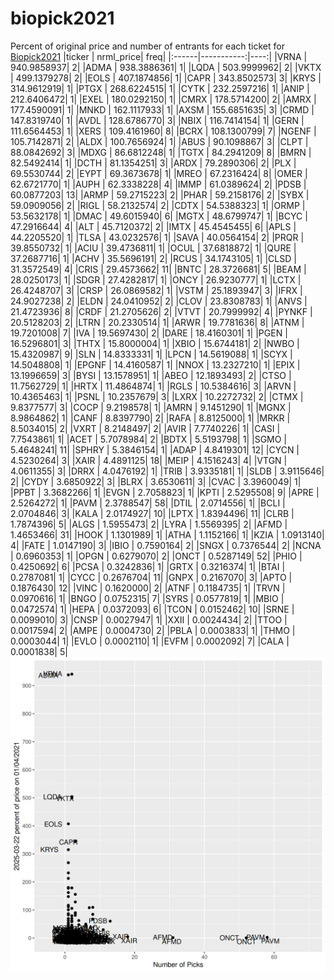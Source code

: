 # biopick2021
Percent of original price and number of entrants for each ticket for [Biopick2021](https://twitter.com/hashtag/Biopick2021)
|ticker |  nrml_price| freq|
|:------|-----------:|----:|
|VRNA   | 940.9858937|    2|
|ADMA   | 938.3886361|    1|
|LQDA   | 503.9999962|    2|
|VKTX   | 499.1379278|    2|
|EOLS   | 407.1874856|    1|
|CAPR   | 343.8502573|    3|
|KRYS   | 314.9612919|    1|
|PTGX   | 268.6224515|    1|
|CYTK   | 232.2597216|    1|
|ANIP   | 212.6406472|    1|
|EXEL   | 180.0292150|    1|
|CMRX   | 178.5714200|    2|
|AMRX   | 177.4590091|    1|
|MNKD   | 162.1117933|    1|
|AXSM   | 155.6851635|    3|
|CRMD   | 147.8319740|    1|
|AVDL   | 128.6786770|    3|
|NBIX   | 116.7414154|    1|
|GERN   | 111.6564453|    1|
|XERS   | 109.4161960|    8|
|BCRX   | 108.1300799|    7|
|NGENF  | 105.7142871|    2|
|ALDX   | 100.7656924|    1|
|ABUS   |  90.1098867|    3|
|CLPT   |  88.0842692|    3|
|MDXG   |  86.6812248|    1|
|TGTX   |  84.2941209|    8|
|BMRN   |  82.5492414|    1|
|DCTH   |  81.1354251|    3|
|ARDX   |  79.2890306|    2|
|PLX    |  69.5530744|    2|
|EYPT   |  69.3673678|    1|
|MREO   |  67.2316424|    8|
|OMER   |  62.6721770|    1|
|AUPH   |  62.3338228|    4|
|IMMP   |  61.0389624|    2|
|PDSB   |  60.0877203|   13|
|ARMP   |  59.2715223|    2|
|PHAR   |  59.2158176|    2|
|SYBX   |  59.0909056|    2|
|RIGL   |  58.2132574|    2|
|CDTX   |  54.5388323|    1|
|ORMP   |  53.5632178|    1|
|DMAC   |  49.6015940|    6|
|MGTX   |  48.6799747|    1|
|BCYC   |  47.2916644|    4|
|ALT    |  45.7120372|    2|
|IMTX   |  45.4545455|    6|
|APLS   |  44.2205520|    1|
|TLSA   |  43.0232576|    1|
|SAVA   |  40.0564154|    2|
|PRQR   |  39.8550732|    1|
|ACIU   |  39.4736811|    1|
|OCUL   |  37.6818872|    1|
|QURE   |  37.2687716|    1|
|ACHV   |  35.5696191|    2|
|RCUS   |  34.1743105|    1|
|CLSD   |  31.3572549|    4|
|CRIS   |  29.4573662|   11|
|BNTC   |  28.3726681|    5|
|BEAM   |  28.0250173|    1|
|SDGR   |  27.4282817|    1|
|ONCY   |  26.9230777|    1|
|LCTX   |  26.4248707|    3|
|CRSP   |  26.0869582|    1|
|VSTM   |  25.1893947|    3|
|IFRX   |  24.9027238|    2|
|ELDN   |  24.0410952|    2|
|CLOV   |  23.8308783|    1|
|ANVS   |  21.4723936|    8|
|CRDF   |  21.2705626|    2|
|VTVT   |  20.7999992|    4|
|PYNKF  |  20.5128203|    2|
|LTRN   |  20.2330514|    1|
|ARWR   |  19.7781636|    8|
|ATNM   |  19.7201008|    7|
|IVA    |  19.5697430|    2|
|DARE   |  18.4160301|    1|
|PGEN   |  16.5296801|    3|
|THTX   |  15.8000004|    1|
|XBIO   |  15.6744181|    2|
|NWBO   |  15.4320987|    9|
|SLN    |  14.8333331|    1|
|LPCN   |  14.5619088|    1|
|SCYX   |  14.5048808|    1|
|EPGNF  |  14.4160587|    1|
|NNOX   |  13.2327210|    1|
|EPIX   |  13.1996659|    3|
|BYSI   |  13.1578951|    1|
|ABEO   |  12.1893493|    2|
|CTSO   |  11.7562729|    1|
|HRTX   |  11.4864874|    1|
|RGLS   |  10.5384616|    3|
|ARVN   |  10.4365463|    1|
|PSNL   |  10.2357679|    3|
|LXRX   |  10.2272732|    2|
|CTMX   |   9.8377577|    3|
|COCP   |   9.2198578|    1|
|AMRN   |   9.1451290|    1|
|MGNX   |   8.9864862|    1|
|CANF   |   8.8397790|    2|
|RAFA   |   8.8125000|    1|
|MRKR   |   8.5034015|    2|
|VXRT   |   8.2148497|    2|
|AVIR   |   7.7740226|    1|
|CASI   |   7.7543861|    1|
|ACET   |   5.7078984|    2|
|BDTX   |   5.5193798|    1|
|SGMO   |   5.4648241|   11|
|SPHRY  |   5.3846154|    1|
|ADAP   |   4.8419301|   12|
|CYCN   |   4.5230264|    3|
|XAIR   |   4.4891125|   18|
|MEIP   |   4.1516243|    4|
|VTGN   |   4.0611355|    3|
|DRRX   |   4.0476192|    1|
|TRIB   |   3.9335181|    1|
|SLDB   |   3.9115646|    2|
|CYDY   |   3.6850922|    3|
|BLRX   |   3.6530611|    3|
|CVAC   |   3.3960049|    1|
|PPBT   |   3.3682266|    1|
|EVGN   |   2.7058823|    1|
|KPTI   |   2.5295508|    9|
|APRE   |   2.5264272|    1|
|PAVM   |   2.3788547|   58|
|DTIL   |   2.0714556|    1|
|BCLI   |   2.0704846|    3|
|KALA   |   2.0174927|   10|
|LPTX   |   1.8394496|   11|
|CLRB   |   1.7874396|    5|
|ALGS   |   1.5955473|    2|
|LYRA   |   1.5569395|    2|
|AFMD   |   1.4653466|   31|
|HOOK   |   1.1301989|    1|
|ATHA   |   1.1152166|    1|
|KZIA   |   1.0913140|    4|
|FATE   |   1.0147190|    3|
|IBIO   |   0.7590164|    2|
|SNGX   |   0.7376544|    2|
|NCNA   |   0.6960353|    1|
|OPGN   |   0.6279070|    2|
|ONCT   |   0.5287149|   52|
|PHIO   |   0.4250692|    6|
|PCSA   |   0.3242836|    1|
|GRTX   |   0.3216374|    1|
|BTAI   |   0.2787081|    1|
|CYCC   |   0.2676704|   11|
|GNPX   |   0.2167070|    3|
|APTO   |   0.1876430|   12|
|VINC   |   0.1620000|    2|
|ATNF   |   0.1184735|    1|
|TRVN   |   0.0970616|    1|
|BNGO   |   0.0752315|    7|
|SYRS   |   0.0577819|    1|
|MBIO   |   0.0472574|    1|
|HEPA   |   0.0372093|    6|
|TCON   |   0.0152462|   10|
|SRNE   |   0.0099010|    3|
|CNSP   |   0.0027947|    1|
|XXII   |   0.0024434|    2|
|TTOO   |   0.0017594|    2|
|AMPE   |   0.0004730|    2|
|PBLA   |   0.0003833|    1|
|THMO   |   0.0003044|    1|
|EVLO   |   0.0002110|    1|
|EVFM   |   0.0002092|    7|
|CALA   |   0.0001838|    5|
![retvspicks](biopicks.png?raw=true)

